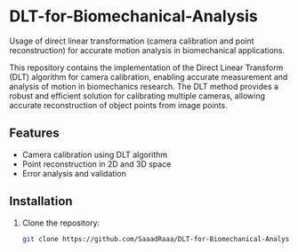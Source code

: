 # DLT-for-Biomechanical-Analysis
Usage of direct linear transformation (camera calibration and point reconstruction) for accurate motion analysis in biomechanical applications.

This repository contains the implementation of the Direct Linear Transform (DLT) algorithm for camera calibration, enabling accurate measurement and analysis of motion in biomechanics research. The DLT method provides a robust and efficient solution for calibrating multiple cameras, allowing accurate reconstruction of object points from image points.

## Features
- Camera calibration using DLT algorithm
- Point reconstruction in 2D and 3D space
- Error analysis and validation

## Installation

1. Clone the repository:

   ```bash
   git clone https://github.com/SaaadRaaa/DLT-for-Biomechanical-Analysis.git
